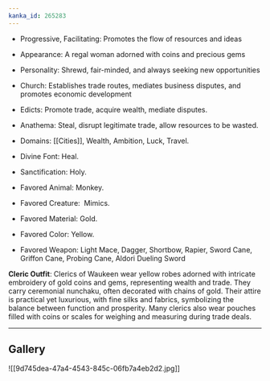 ```yaml
---
kanka_id: 265283
---
```


* Progressive, Facilitating: Promotes the flow of resources and ideas
* Appearance: A regal woman adorned with coins and precious gems
* Personality: Shrewd, fair-minded, and always seeking new opportunities
* Church: Establishes trade routes, mediates business disputes, and promotes economic development

* Edicts: Promote trade, acquire wealth, mediate disputes.
* Anathema: Steal, disrupt legitimate trade, allow resources to be wasted.
* Domains: [[Cities]], Wealth, Ambition, Luck, Travel.
* Divine Font: Heal.
* Sanctification: Holy.
* Favored Animal: Monkey.
* Favored Creature:  Mimics.
* Favored Material: Gold.
* Favored Color: Yellow.
* Favored Weapon: Light Mace, Dagger, Shortbow, Rapier, Sword Cane, Griffon Cane, Probing Cane, Aldori Dueling Sword

**Cleric Outfit**: Clerics of Waukeen wear yellow robes adorned with intricate embroidery of gold coins and gems, representing wealth and trade. They carry ceremonial nunchaku, often decorated with chains of gold. Their attire is practical yet luxurious, with fine silks and fabrics, symbolizing the balance between function and prosperity. Many clerics also wear pouches filled with coins or scales for weighing and measuring during trade deals.

***
## Gallery
![[9d745dea-47a4-4543-845c-06fb7a4eb2d2.jpg]]